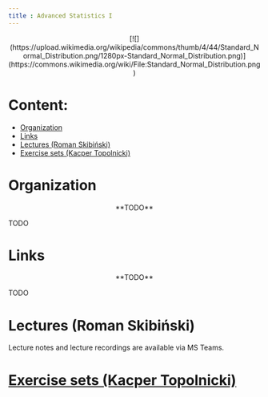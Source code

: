 ```yaml
---
title : Advanced Statistics I
---
```


<center>
[![](https://upload.wikimedia.org/wikipedia/commons/thumb/4/44/Standard_Normal_Distribution.png/1280px-Standard_Normal_Distribution.png)](https://commons.wikimedia.org/wiki/File:Standard_Normal_Distribution.png)
</center>



# Content:

* [Organization](#organization)
* [Links](#links)
* [Lectures (Roman Skibiński)](#lectures-roman-skibiński)
* [Exercise sets (Kacper Topolnicki)](./00en_inv.html)



# Organization

<center>
**TODO**
</center>

TODO


# Links

<center>
**TODO**
</center>

TODO


# Lectures (Roman Skibiński)

Lecture notes and lecture recordings are available 
via MS Teams.


# [Exercise sets (Kacper Topolnicki)](./00en_inv.html)


